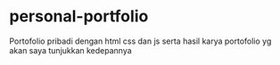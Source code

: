 # personal-portfolio
Portofolio pribadi dengan html css dan js serta hasil karya portofolio yg akan saya tunjukkan kedepannya
